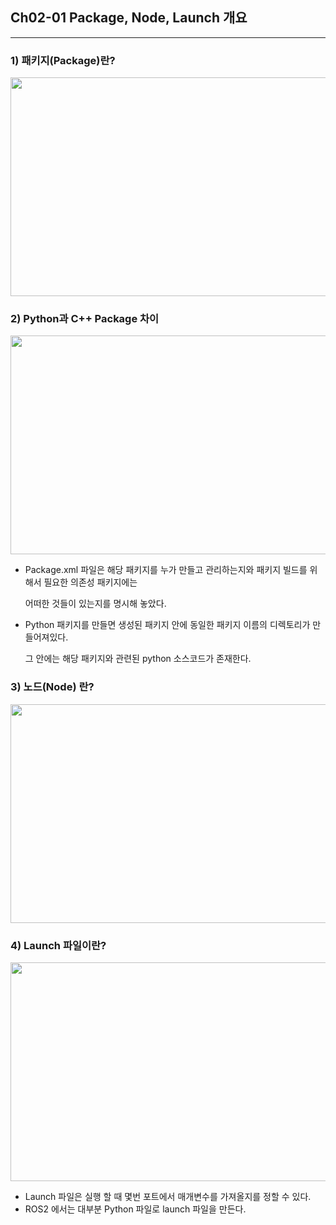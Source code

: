 ## Ch02-01 Package, Node, Launch 개요 
---

 ### 1) 패키지(Package)란? 

<div align="left">
  <img src="https://github.com/user-attachments/assets/81d9b784-2405-487a-bd67-af846fcfe20a" height="350" width="700">
</div>

 ### 2) Python과 C++ Package 차이

<div align="left">
  <img src="https://github.com/user-attachments/assets/3e178417-1e11-40c4-b54b-56dd59d81aba" height="350" width="700">
</div>

 - Package.xml 파일은 해당 패키지를 누가 만들고 관리하는지와 패키지 빌드를 위해서 필요한 의존성 패키지에는 

   어떠한 것들이 있는지를 명시해 놓았다.

 - Python 패키지를 만들면 생성된 패키지 안에 동일한 패키지 이름의 디렉토리가 만들어져있다.

   그 안에는 해당 패키지와 관련된 python 소스코드가 존재한다.

 ### 3) 노드(Node) 란?

<div align="left">
  <img src="https://github.com/user-attachments/assets/e4897d53-82e9-4701-a260-cc39445f0345" height="350" width="700">
</div>

 ### 4) Launch 파일이란?
 
<div align="left">
  <img src="https://github.com/user-attachments/assets/a3778d42-c62b-477a-9764-c8656962e3a6" height="350" width="700">
</div>

 - Launch 파일은 실행 할 때 몇번 포트에서 매개변수를 가져올지를 정할 수 있다. 
 - ROS2 에서는 대부분 Python 파일로 launch 파일을 만든다.
